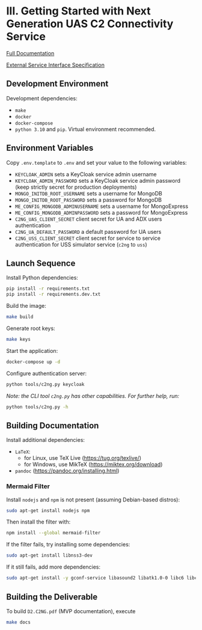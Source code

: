 # III. Getting Started with Next Generation UAS C2 Connectivity Service

[Full Documentation](docs/README.md)

[External Service Interface Specification](./c2ng.yaml)

## Development Environment

Development dependencies:

* `make`
* `docker`
* `docker-compose`
* `python 3.10` and `pip`. Virtual environment recommended.

## Environment Variables

Copy `.env.template` to `.env` and set your value to the following variables:

* `KEYCLOAK_ADMIN` sets a KeyCloak service admin username
* `KEYCLOAK_ADMIN_PASSWORD` sets a KeyCloak service admin password (keep strictly secret for production deployments)
* `MONGO_INITDB_ROOT_USERNAME` sets a username for MongoDB
* `MONGO_INITDB_ROOT_PASSWORD` sets a password for MongoDB
* `ME_CONFIG_MONGODB_ADMINUSERNAME` sets a username for MongoExpress
* `ME_CONFIG_MONGODB_ADMINPASSWORD` sets a password for MongoExpress
* `C2NG_UAS_CLIENT_SECRET` client secret for UA and ADX users authentication
* `C2NG_UA_DEFAULT_PASSWORD` a default password for UA users 
* `C2NG_USS_CLIENT_SECRET` client secret for service to service authentication for USS simulator service (`c2ng` to `uss`)

## Launch Sequence

Install Python dependencies:

```sh
pip install -r requirements.txt
pip install -r requirements.dev.txt
```

Build the image:

```sh
make build
```

Generate root keys:

```sh
make keys
```

Start the application:

```sh
docker-compose up -d
```

Configure authentication server:

```sh
python tools/c2ng.py keycloak
```

_Note: the CLI tool `c2ng.py` has other capabilities. For further help, run:_

```sh
python tools/c2ng.py -h
```

## Building Documentation

Install additional dependencies:

* `LaTeX`:
  * for Linux, use TeX Live (<https://tug.org/texlive/>)
  * for Windows, use MikTeX (<https://miktex.org/download>)
* `pandoc` (<https://pandoc.org/installing.html>)

### Mermaid Filter

Install `nodejs` and `npm` is not present (assuming Debian-based distros):

```sh
sudo apt-get install nodejs npm
```

Then install the filter with:

```sh
npm install --global mermaid-filter
```

If the filter fails, try installing some dependencies:

```sh
sudo apt-get install libnss3-dev
```

If it still fails, add more dependencies:

```sh
sudo apt-get install -y gconf-service libasound2 libatk1.0-0 libc6 libcairo2 libcups2 libdbus-1-3 libexpat1 libfontconfig1 libgcc1 libgconf-2-4 libgdk-pixbuf2.0-0 libglib2.0-0 libgtk-3-0 libnspr4 libpango-1.0-0 libpangocairo-1.0-0 libstdc++6 libx11-6 libx11-xcb1 libxcb1 libxcomposite1 libxcursor1 libxdamage1 libxext6 libxfixes3 libxi6 libxrandr2 libxrender1 libxss1 libxtst6 ca-certificates fonts-liberation libappindicator1 libnss3 lsb-release xdg-utils wget libgbm-dev
```

## Building the Deliverable

To build `D2.C2NG.pdf` (MVP documentation), execute

```sh
make docs
```
